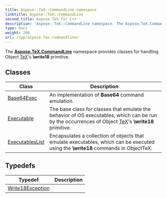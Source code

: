 ```yaml
---
title: Aspose::TeX::CommandLine namespace
linktitle: Aspose::TeX::CommandLine
second_title: Aspose.TeX for C++
description: 'Aspose::TeX::CommandLine namespace. The Aspose.TeX.CommandLine namespace provides classes for handling Object TeX''s \write18 primitive in C++.'
type: docs
weight: 200
url: /cpp/aspose.tex.commandline/
---
```


The **[Aspose.TeX.CommandLine](./)** namespace provides classes for handling Object [TeX](../aspose.tex/)'s **\write18** primitive.

## Classes

| Class | Description |
| --- | --- |
| [Base64Exec](./base64exec/) | An implementation of **Base64** command emulation. |
| [Executable](./executable/) | The base class for classes that emulate the behavior of OS executables, which can be run by the occurrences of Object [TeX](../aspose.tex/)'s **\write18** primitive. |
| [ExecutablesList](./executableslist/) | Encapsulates a collection of objects that emulate executables, which can be executed using the **\write18** commands in ObjectTeX. |
## Typedefs

| Typedef | Description |
| --- | --- |
| [Write18Exception](./write18exception/) |  |

